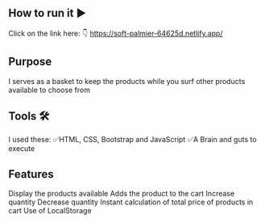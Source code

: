 ## How to run it ▶
Click on the link here: 👇
https://soft-palmier-64625d.netlify.app/

## Purpose
I serves as a basket to keep the products while you surf other products available to choose from

## Tools 🛠
I used these:
✅HTML, CSS, Bootstrap and JavaScript
✅A Brain and guts to execute

## Features
Display the products available
Adds the product to the cart
Increase quantity
Decrease quantity
Instant calculation of total price of products in cart
Use of LocalStorage







